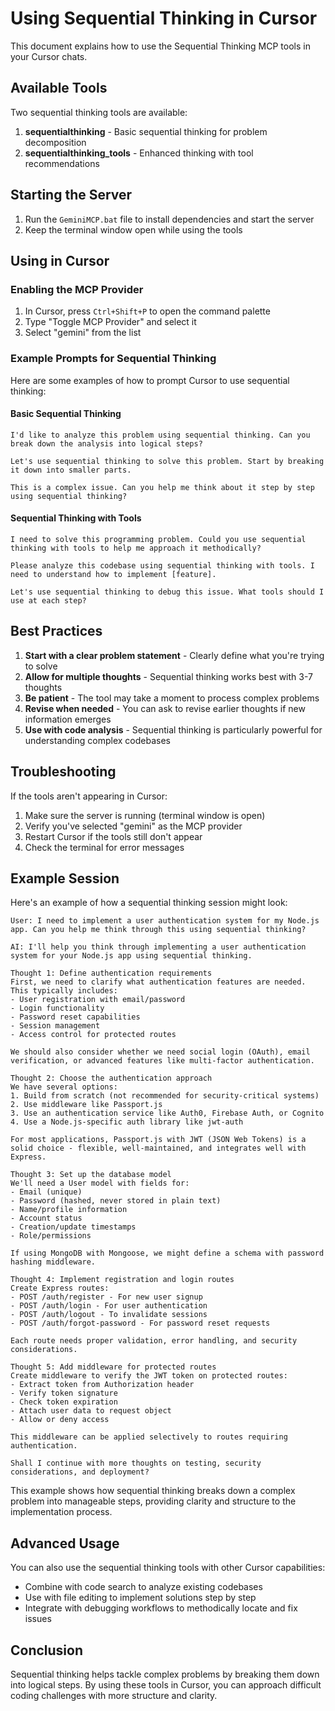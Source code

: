 # Using Sequential Thinking in Cursor

This document explains how to use the Sequential Thinking MCP tools in your Cursor chats.

## Available Tools

Two sequential thinking tools are available:

1. **sequentialthinking** - Basic sequential thinking for problem decomposition
2. **sequentialthinking_tools** - Enhanced thinking with tool recommendations

## Starting the Server

1. Run the `GeminiMCP.bat` file to install dependencies and start the server
2. Keep the terminal window open while using the tools

## Using in Cursor

### Enabling the MCP Provider

1. In Cursor, press `Ctrl+Shift+P` to open the command palette
2. Type "Toggle MCP Provider" and select it
3. Select "gemini" from the list

### Example Prompts for Sequential Thinking

Here are some examples of how to prompt Cursor to use sequential thinking:

#### Basic Sequential Thinking

```
I'd like to analyze this problem using sequential thinking. Can you break down the analysis into logical steps?
```

```
Let's use sequential thinking to solve this problem. Start by breaking it down into smaller parts.
```

```
This is a complex issue. Can you help me think about it step by step using sequential thinking?
```

#### Sequential Thinking with Tools

```
I need to solve this programming problem. Could you use sequential thinking with tools to help me approach it methodically?
```

```
Please analyze this codebase using sequential thinking with tools. I need to understand how to implement [feature].
```

```
Let's use sequential thinking to debug this issue. What tools should I use at each step?
```

## Best Practices

1. **Start with a clear problem statement** - Clearly define what you're trying to solve
2. **Allow for multiple thoughts** - Sequential thinking works best with 3-7 thoughts
3. **Be patient** - The tool may take a moment to process complex problems
4. **Revise when needed** - You can ask to revise earlier thoughts if new information emerges
5. **Use with code analysis** - Sequential thinking is particularly powerful for understanding complex codebases

## Troubleshooting

If the tools aren't appearing in Cursor:

1. Make sure the server is running (terminal window is open)
2. Verify you've selected "gemini" as the MCP provider
3. Restart Cursor if the tools still don't appear
4. Check the terminal for error messages

## Example Session

Here's an example of how a sequential thinking session might look:

```
User: I need to implement a user authentication system for my Node.js app. Can you help me think through this using sequential thinking?

AI: I'll help you think through implementing a user authentication system for your Node.js app using sequential thinking.

Thought 1: Define authentication requirements
First, we need to clarify what authentication features are needed. This typically includes:
- User registration with email/password
- Login functionality
- Password reset capabilities
- Session management
- Access control for protected routes

We should also consider whether we need social login (OAuth), email verification, or advanced features like multi-factor authentication.

Thought 2: Choose the authentication approach
We have several options:
1. Build from scratch (not recommended for security-critical systems)
2. Use middleware like Passport.js
3. Use an authentication service like Auth0, Firebase Auth, or Cognito
4. Use a Node.js-specific auth library like jwt-auth

For most applications, Passport.js with JWT (JSON Web Tokens) is a solid choice - flexible, well-maintained, and integrates well with Express.

Thought 3: Set up the database model
We'll need a User model with fields for:
- Email (unique)
- Password (hashed, never stored in plain text)
- Name/profile information
- Account status
- Creation/update timestamps
- Role/permissions

If using MongoDB with Mongoose, we might define a schema with password hashing middleware.

Thought 4: Implement registration and login routes
Create Express routes:
- POST /auth/register - For new user signup
- POST /auth/login - For user authentication
- POST /auth/logout - To invalidate sessions
- POST /auth/forgot-password - For password reset requests

Each route needs proper validation, error handling, and security considerations.

Thought 5: Add middleware for protected routes
Create middleware to verify the JWT token on protected routes:
- Extract token from Authorization header
- Verify token signature
- Check token expiration
- Attach user data to request object
- Allow or deny access

This middleware can be applied selectively to routes requiring authentication.

Shall I continue with more thoughts on testing, security considerations, and deployment?
```

This example shows how sequential thinking breaks down a complex problem into manageable steps, providing clarity and structure to the implementation process.

## Advanced Usage

You can also use the sequential thinking tools with other Cursor capabilities:

- Combine with code search to analyze existing codebases
- Use with file editing to implement solutions step by step
- Integrate with debugging workflows to methodically locate and fix issues

## Conclusion

Sequential thinking helps tackle complex problems by breaking them down into logical steps. By using these tools in Cursor, you can approach difficult coding challenges with more structure and clarity.
